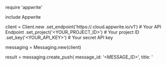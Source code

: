 require 'appwrite'

include Appwrite

client = Client.new
    .set_endpoint('https://<REGION>.cloud.appwrite.io/v1') # Your API Endpoint
    .set_project('<YOUR_PROJECT_ID>') # Your project ID
    .set_key('<YOUR_API_KEY>') # Your secret API key

messaging = Messaging.new(client)

result = messaging.create_push(
    message_id: '<MESSAGE_ID>',
    title: '<TITLE>',
    body: '<BODY>',
    topics: [], # optional
    users: [], # optional
    targets: [], # optional
    data: {}, # optional
    action: '<ACTION>', # optional
    image: '[ID1:ID2]', # optional
    icon: '<ICON>', # optional
    sound: '<SOUND>', # optional
    color: '<COLOR>', # optional
    tag: '<TAG>', # optional
    badge: '<BADGE>', # optional
    draft: false, # optional
    scheduled_at: '' # optional
)
